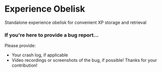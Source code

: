 # Experience Obelisk

Standalone experience obelisk for convenient XP storage and retrieval


### **If you're here to provide a bug report...**
Please provide:
- Your crash log, if applicable
- Video recordings or screenshots of the bug, if possible!
Thanks for your contribution! 
